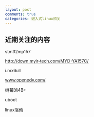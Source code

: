 ```yaml
---
layout: post
comments: true
categories: 嵌入式linux相关
---
```


## 近期关注的内容

stm32mp157


http://down.myir-tech.com/MYD-YA157C/


i.mx6ull

www.openedv.com/

树莓派4B+

uboot

linux驱动
